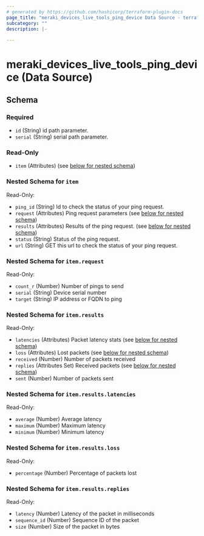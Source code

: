 ```yaml
---
# generated by https://github.com/hashicorp/terraform-plugin-docs
page_title: "meraki_devices_live_tools_ping_device Data Source - terraform-provider-meraki"
subcategory: ""
description: |-
  
---
```


# meraki_devices_live_tools_ping_device (Data Source)





<!-- schema generated by tfplugindocs -->
## Schema

### Required

- `id` (String) id path parameter.
- `serial` (String) serial path parameter.

### Read-Only

- `item` (Attributes) (see [below for nested schema](#nestedatt--item))

<a id="nestedatt--item"></a>
### Nested Schema for `item`

Read-Only:

- `ping_id` (String) Id to check the status of your ping request.
- `request` (Attributes) Ping request parameters (see [below for nested schema](#nestedatt--item--request))
- `results` (Attributes) Results of the ping request. (see [below for nested schema](#nestedatt--item--results))
- `status` (String) Status of the ping request.
- `url` (String) GET this url to check the status of your ping request.

<a id="nestedatt--item--request"></a>
### Nested Schema for `item.request`

Read-Only:

- `count_r` (Number) Number of pings to send
- `serial` (String) Device serial number
- `target` (String) IP address or FQDN to ping


<a id="nestedatt--item--results"></a>
### Nested Schema for `item.results`

Read-Only:

- `latencies` (Attributes) Packet latency stats (see [below for nested schema](#nestedatt--item--results--latencies))
- `loss` (Attributes) Lost packets (see [below for nested schema](#nestedatt--item--results--loss))
- `received` (Number) Number of packets received
- `replies` (Attributes Set) Received packets (see [below for nested schema](#nestedatt--item--results--replies))
- `sent` (Number) Number of packets sent

<a id="nestedatt--item--results--latencies"></a>
### Nested Schema for `item.results.latencies`

Read-Only:

- `average` (Number) Average latency
- `maximum` (Number) Maximum latency
- `minimum` (Number) Minimum latency


<a id="nestedatt--item--results--loss"></a>
### Nested Schema for `item.results.loss`

Read-Only:

- `percentage` (Number) Percentage of packets lost


<a id="nestedatt--item--results--replies"></a>
### Nested Schema for `item.results.replies`

Read-Only:

- `latency` (Number) Latency of the packet in milliseconds
- `sequence_id` (Number) Sequence ID of the packet
- `size` (Number) Size of the packet in bytes
